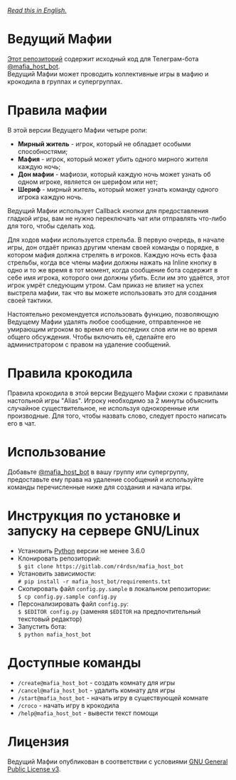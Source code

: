 *[Read this in English.](README.en.md)*

# Ведущий Мафии
[Этот репозиторий](https://gitlab.com/r4rdsn/mafia_host_bot) содержит исходный код для Телеграм-бота [@mafia_host_bot](https://t.me/mafia_host_bot).  
Ведущий Мафии может проводить коллективные игры в мафию и крокодила в группах и супергруппах.


# Правила мафии
В этой версии Ведущего Мафии четыре роли:  
* __Мирный житель__ - игрок, который не обладает особыми способностями;  
* __Мафия__ - игрок, который может убить одного мирного жителя каждую ночь;  
* __Дон мафии__ - мафиози, который каждую ночь может узнать об одном игроке, является он шерифом или нет;  
* __Шериф__ - мирный житель, который может узнать команду одного игрока каждую ночь.

Ведущий Мафии использует Callback кнопки для предоставления гладкой игры, вам не нужно переключать чат или отправлять что-либо для того, чтобы сделать ход. 

Для ходов мафии используется стрельба. В первую очередь, в начале игры, дон отдаёт приказ другим членам своей команды о порядке, в котором мафия должна стрелять в игроков. Каждую ночь есть фаза стрельбы, когда все члены мафии должны нажать на Inline кнопку в одно и то же время в тот момент, когда сообщение бота содержит в себе имя игрока, которого они должны убить. Если им это удаётся, этот игрок умрёт следующим утром. Сам приказ не влияет на успех выстрела мафии, так что вы можете использовать это для создания своей тактики.  

Настоятельно рекомендуется использовать функцию, позволяющую Ведущему Мафии удалять любое сообщение, отправленное не умирающим игроком во время его последних слов или не во время общего обсуждения. Чтобы включить её, сделайте его администратором с правом на удаление сообщений.  


# Правила крокодила
Правила крокодила в этой версии Ведущего Мафии схожи с правилами настольной игры "Alias". Игроку необходимо за 2 минуты объяснить случайное существительное, не используя однокоренные или производные. Для того, чтобы назвать слово, следует просто написать его в чат.


# Использование
Добавьте [@mafia_host_bot](https://t.me/mafia_host_bot) в вашу группу или супергруппу, предоставьте ему права на удаление сообщений и используйте команды перечисленные ниже для создания и начала игры. 


# Инструкция по установке и запуску на сервере GNU/Linux
* Установить [Python](https://www.python.org/downloads) версии не менее 3.6.0
* Клонировать репозиторий:  
```$ git clone https://gitlab.com/r4rdsn/mafia_host_bot```
* Установить зависимости:  
```# pip install -r mafia_host_bot/requirements.txt```
* Скопировать файл ```config.py.sample``` в локальном репозитории:  
```$ cp config.py.sample config.py```
* Персонализировать файл ```config.py```:  
```$ $EDITOR config.py``` (заменяя ```$EDITOR``` на предпочтительный текстовый редактор)
* Запустить бота:  
```$ python mafia_host_bot```


# Доступные команды
* ```/create@mafia_host_bot``` - создать комнату для игры  
* ```/cancel@mafia_host_bot``` - удалить комнату для игры  
* ```/start@mafia_host_bot``` - начать игру в существующей комнате  
* ```/croco``` - начать игру в крокодила  
* ```/help@mafia_host_bot``` - вывести текст помощи


# Лицензия
Ведущий Мафии опубликован в соответствии с условиями [GNU General Public License v3](COPYING).
